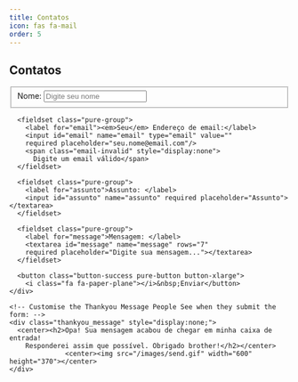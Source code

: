 ```yaml
---
title: Contatos
icon: fas fa-mail
order: 5
---
```


## Contatos

<!-- START HERE -->
   <link rel="stylesheet" href="https://unpkg.com/purecss@1.0.0/build/pure-min.css">
   <link rel="stylesheet" href="https://maxcdn.bootstrapcdn.com/font-awesome/4.4.0/css/font-awesome.min.css">
   <!-- Style The Contact Form How Ever You Prefer -->
   <link rel="stylesheet" href="/css/form.css">

  <form class="gform pure-form pure-form-stacked" method="POST" data-email="example@email.net"
  action="https://script.google.com/macros/s/AKfycbzMSuwbT1AC48fP7BxzUWf1DPALk5V7WjfD3jjnZ98/exec">
    <!-- change the form action to your script url -->
    <div class="form-elements">
      <fieldset class="pure-group">
        <label for="name">Nome: </label>
        <input id="name" name="name" required placeholder="Digite seu nome" />
      </fieldset>

      <fieldset class="pure-group">
        <label for="email"><em>Seu</em> Endereço de email:</label>
        <input id="email" name="email" type="email" value=""
        required placeholder="seu.nome@email.com"/>
        <span class="email-invalid" style="display:none">
          Digite um email válido</span>
      </fieldset>

      <fieldset class="pure-group">
        <label for="assunto">Assunto: </label>
        <input id="assunto" name="assunto" required placeholder="Assunto"></textarea>
      </fieldset>

      <fieldset class="pure-group">
        <label for="message">Mensagem: </label>
        <textarea id="message" name="message" rows="7"
        required placeholder="Digite sua mensagem..."></textarea>
      </fieldset>

      <button class="button-success pure-button button-xlarge">
        <i class="fa fa-paper-plane"></i>&nbsp;Enviar</button>
    </div>

    <!-- Customise the Thankyou Message People See when they submit the form: -->
    <div class="thankyou_message" style="display:none;">
      <center><h2>Opa! Sua mensagem acabou de chegar em minha caixa de entrada!
        Responderei assim que possível. Obrigado brother!</h2></center>
                  <center><img src="/images/send.gif" width="600" height="370"></center>
    </div>

  </form>

  <!-- Submit the Form to Google Using "AJAX" -->
  <script data-cfasync="false" type="text/javascript"
  src="/script/form-submission-handler.js"></script>
<!-- END -->
